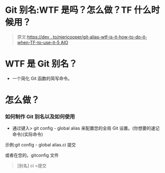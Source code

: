 # Git 别名:WTF 是吗？怎么做？TF 什么时候用？

> 原文:[https://dev . to/njericooper/git-alias-wtf-is-it-how-to-do-it-when-TF-to-use-it-5 AIO](https://dev.to/njericooper/git-alias-wtf-is-it-how-to-do-it-when-tf-to-use-it-5aio)

# [](#wtf-is-a-git-alias)WTF 是 Git 别名？

*   一个简化 Git 函数的简写命令。

# [](#how-to-do-it)怎么做？

### [](#how-to-make-git-aliases-and-how-to-use-them)如何制作 Git 别名以及如何使用

*   通过键入> git config - global alias 来配置您的全局 Git 设置。(你想要的速记命令)(实际命令)

示例:git config - global alias.ci 提交

或者在您的。gitconfig 文件

> [别名]
> ci =提交
